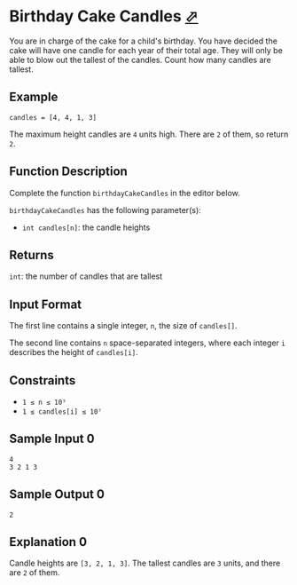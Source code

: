 # Birthday Cake Candles [⬀](https://www.hackerrank.com/challenges/birthday-cake-candles)

You are in charge of the cake for a child's birthday. You have decided the cake will have one candle for each year of their total age. They will only be able to blow out the tallest of the candles. Count how many candles are tallest.

## Example

```
candles = [4, 4, 1, 3]
```

The maximum height candles are `4` units high. There are `2` of them, so return `2`.

## Function Description

Complete the function `birthdayCakeCandles` in the editor below.

`birthdayCakeCandles` has the following parameter(s):

- `int candles[n]`: the candle heights

## Returns

`int`: the number of candles that are tallest

## Input Format

The first line contains a single integer, `n`, the size of `candles[]`.

The second line contains `n` space-separated integers, where each integer `i` describes the height of `candles[i]`.

## Constraints

- `1 ≤ n ≤ 10⁵`
- `1 ≤ candles[i] ≤ 10⁷`

## Sample Input 0
```
4
3 2 1 3
```

## Sample Output 0
```
2
```

## Explanation 0

Candle heights are `[3, 2, 1, 3]`. The tallest candles are `3` units, and there are `2` of them.
